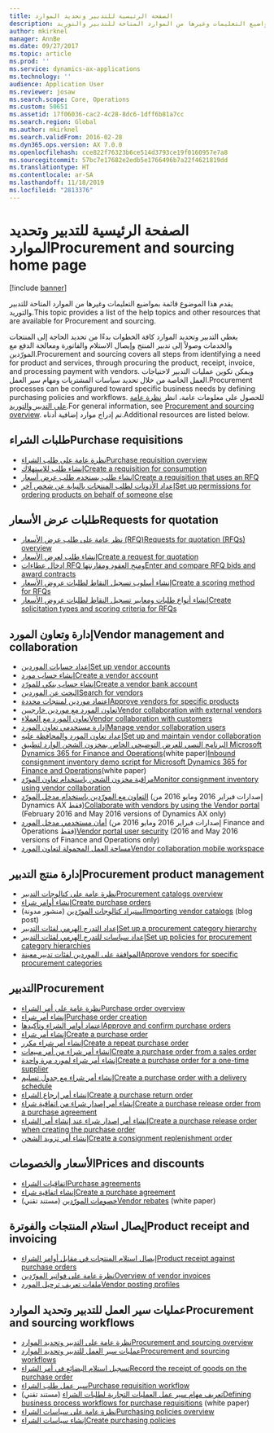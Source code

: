 ```yaml
---
title: الصفحة الرئيسية للتدبير وتحديد الموارد
description: يقدم هذا الموضوع قائمة بمواضيع التعليمات وغيرها من الموارد المتاحة للتدبير والتوريد.
author: mkirknel
manager: AnnBe
ms.date: 09/27/2017
ms.topic: article
ms.prod: ''
ms.service: dynamics-ax-applications
ms.technology: ''
audience: Application User
ms.reviewer: josaw
ms.search.scope: Core, Operations
ms.custom: 50651
ms.assetid: 17f06036-cac2-4c28-8dc6-1dff6b81a7cc
ms.search.region: Global
ms.author: mkirknel
ms.search.validFrom: 2016-02-28
ms.dyn365.ops.version: AX 7.0.0
ms.openlocfilehash: cce822f76323b6ce514d3793ce19f0160957e7a8
ms.sourcegitcommit: 57bc7e17682e2edb5e1766496b7a22f4621819dd
ms.translationtype: HT
ms.contentlocale: ar-SA
ms.lasthandoff: 11/18/2019
ms.locfileid: "2813376"
---
```

# <a name="procurement-and-sourcing-home-page"></a><span data-ttu-id="06425-103">الصفحة الرئيسية للتدبير وتحديد الموارد</span><span class="sxs-lookup"><span data-stu-id="06425-103">Procurement and sourcing home page</span></span>

[!include [banner](../includes/banner.md)]

<span data-ttu-id="06425-104">يقدم هذا الموضوع قائمة بمواضيع التعليمات وغيرها من الموارد المتاحة للتدبير والتوريد.</span><span class="sxs-lookup"><span data-stu-id="06425-104">This topic provides a list of the help topics and other resources that are available for Procurement and sourcing.</span></span>

<span data-ttu-id="06425-105">يغطي التدبير وتحديد الموارد كافة الخطوات بدءًا من تحديد الحاجة إلى المنتجات والخدمات وصولاً إلى تدبير المنتج وإيصال الاستلام والفاتورة ومعالجة الدفع مع المورّدين.</span><span class="sxs-lookup"><span data-stu-id="06425-105">Procurement and sourcing covers all steps from identifying a need for product and services, through procuring the product, receipt, invoice, and processing payment with vendors.</span></span> <span data-ttu-id="06425-106">ويمكن تكوين عمليات التدبير لاحتياجات العمل الخاصة من خلال تحديد سياسات المشتريات ومهام سير العمل.</span><span class="sxs-lookup"><span data-stu-id="06425-106">Procurement processes can be configured toward specific business needs by defining purchasing policies and workflows.</span></span> <span data-ttu-id="06425-107">للحصول على معلومات عامة، انظر [نظرة عامة على التدبير والتوريد‬](procurement-sourcing-overview.md).</span><span class="sxs-lookup"><span data-stu-id="06425-107">For general information, see [Procurement and sourcing overview](procurement-sourcing-overview.md).</span></span> <span data-ttu-id="06425-108">تم إدراج موارد إضافية أدناه.</span><span class="sxs-lookup"><span data-stu-id="06425-108">Additional resources are listed below.</span></span>

## <a name="purchase-requisitions"></a><span data-ttu-id="06425-109">طلبات الشراء</span><span class="sxs-lookup"><span data-stu-id="06425-109">Purchase requisitions</span></span>
-   [<span data-ttu-id="06425-110">نظرة عامة على طلب الشراء</span><span class="sxs-lookup"><span data-stu-id="06425-110">Purchase requisition overview</span></span>](purchase-requisitions-overview.md)
-   [<span data-ttu-id="06425-111">إنشاء طلب للاستهلاك</span><span class="sxs-lookup"><span data-stu-id="06425-111">Create a requisition for consumption</span></span>](tasks/create-requisition-consumption.md)
-   [<span data-ttu-id="06425-112">إنشاء طلب يستخدم طلب عرض أسعار</span><span class="sxs-lookup"><span data-stu-id="06425-112">Create a requisition that uses an RFQ</span></span>](tasks/create-requisition-uses-rfq.md)
-   [<span data-ttu-id="06425-113">إعداد الأذونات لطلب المنتجات بالنيابة عن شخص آخر</span><span class="sxs-lookup"><span data-stu-id="06425-113">Set up permissions for ordering products on behalf of someone else</span></span>](tasks/set-up-permissions-ordering-products.md)

## <a name="requests-for-quotation"></a><span data-ttu-id="06425-114">طلبات عرض الأسعار</span><span class="sxs-lookup"><span data-stu-id="06425-114">Requests for quotation</span></span>
-   [<span data-ttu-id="06425-115">نظر عامة على طلب عرض الأسعار (RFQ)</span><span class="sxs-lookup"><span data-stu-id="06425-115">Requests for quotation (RFQs) overview</span></span>](request-quotations.md)
-   [<span data-ttu-id="06425-116">إنشاء طلب لعرض الأسعار</span><span class="sxs-lookup"><span data-stu-id="06425-116">Create a request for quotation</span></span>](tasks/create-request-quotation.md)
-   [<span data-ttu-id="06425-117">إدخال عطاءات RFQ ومنح العقود ومقارنتها</span><span class="sxs-lookup"><span data-stu-id="06425-117">Enter and compare RFQ bids and award contracts</span></span>](tasks/enter-compare-rfq-bids-award-contracts.md)
-   [<span data-ttu-id="06425-118">إنشاء أسلوب تسجيل النقاط لطلبات عروض الأسعار</span><span class="sxs-lookup"><span data-stu-id="06425-118">Create a scoring method for RFQs</span></span>](tasks/create-scoring-method-rfqs.md)
-   [<span data-ttu-id="06425-119">إنشاء أنواع طلبات ومعايير تسجيل النقاط‬ لطلبات عروض الأسعار</span><span class="sxs-lookup"><span data-stu-id="06425-119">Create solicitation types and scoring criteria for RFQs</span></span>](tasks/create-solicitation-types-scoring-criteria-rfqs.md)

## <a name="vendor-management-and-collaboration"></a><span data-ttu-id="06425-120">إدارة وتعاون المورد‬</span><span class="sxs-lookup"><span data-stu-id="06425-120">Vendor management and collaboration</span></span>
-   [<span data-ttu-id="06425-121">إعداد حسابات الموردين</span><span class="sxs-lookup"><span data-stu-id="06425-121">Set up vendor accounts</span></span>](set-up-vendor-accounts.md)
-   [<span data-ttu-id="06425-122">إنشاء حساب مورد</span><span class="sxs-lookup"><span data-stu-id="06425-122">Create a vendor account</span></span>](tasks/create-vendor-account.md)
-   [<span data-ttu-id="06425-123">إنشاء حساب بنكي للمورّد</span><span class="sxs-lookup"><span data-stu-id="06425-123">Create a vendor bank account</span></span>](tasks/create-vendor-bank-account.md)
-   [<span data-ttu-id="06425-124">البحث عن الموردين</span><span class="sxs-lookup"><span data-stu-id="06425-124">Search for vendors</span></span>](tasks/search-vendors.md)
-   [<span data-ttu-id="06425-125">اعتماد موردين لمنتجات محددة</span><span class="sxs-lookup"><span data-stu-id="06425-125">Approve vendors for specific products</span></span>](tasks/approve-vendors-specific-products.md)
-   [<span data-ttu-id="06425-126">تعاون المورد مع موردين خارجيين</span><span class="sxs-lookup"><span data-stu-id="06425-126">Vendor collaboration with external vendors</span></span>](vendor-collaboration-work-external-vendors.md)
-   [<span data-ttu-id="06425-127">تعاون المورد مع العملاء</span><span class="sxs-lookup"><span data-stu-id="06425-127">Vendor collaboration with customers</span></span>](vendor-collaboration-work-customers-dynamics-365-operations.md)
-   [<span data-ttu-id="06425-128">إدارة مستخدمي تعاون المورد‬</span><span class="sxs-lookup"><span data-stu-id="06425-128">Manage vendor collaboration users</span></span>](manage-vendor-collaboration-users.md)
-   [<span data-ttu-id="06425-129">إعداد تعاون المورد والمحافظة عليه</span><span class="sxs-lookup"><span data-stu-id="06425-129">Set up and maintain vendor collaboration</span></span>](set-up-maintain-vendor-collaboration.md)
-   <span data-ttu-id="06425-130">[البرنامج النصي للعرض التوضيحي الخاص بمخزون الشحن الوارد لتطبيق Microsoft Dynamics 365 for Finance and Operations](https://mbs.microsoft.com/customersource/northamerica/AX/learning/documentation/white-papers/InboundConsignmentInventoryDemoScriptDynamics365Operations)(white paper)</span><span class="sxs-lookup"><span data-stu-id="06425-130">[Inbound consignment inventory demo script for Microsoft Dynamics 365 for Finance and Operations](https://mbs.microsoft.com/customersource/northamerica/AX/learning/documentation/white-papers/InboundConsignmentInventoryDemoScriptDynamics365Operations)(white paper)</span></span>
-   [<span data-ttu-id="06425-131">مراقبة مخزون الشحن باستخدام تعاون المورّد</span><span class="sxs-lookup"><span data-stu-id="06425-131">Monitor consignment inventory using vendor collaboration</span></span>](../inventory/tasks/monitor-consignment-inventory-vendor-collaboration.md)
-   <span data-ttu-id="06425-132">[التعاون مع المورّدين باستخدام مدخل المورّد](collaborate-vendors-vendor-portal.md)  (إصدارات فبراير 2016 ومايو 2016 من Dynamics AX فقط)</span><span class="sxs-lookup"><span data-stu-id="06425-132">[Collaborate with vendors by using the Vendor portal](collaborate-vendors-vendor-portal.md)  (February 2016 and May 2016 versions of Dynamics AX only)</span></span>
-   <span data-ttu-id="06425-133">[أمان مستخدمي مدخل المورد](configure-security-vendor-portal-users.md) (إصدارات فبراير 2016 ومايو 2016 من Finance and Operations فقط)</span><span class="sxs-lookup"><span data-stu-id="06425-133">[Vendor portal user security](configure-security-vendor-portal-users.md) (2016 and May 2016 versions of Finance and Operations only)</span></span>
-   [<span data-ttu-id="06425-134">مساحة العمل المحمولة لتعاون المورد</span><span class="sxs-lookup"><span data-stu-id="06425-134">Vendor collaboration mobile workspace</span></span>](vendor-collaboration-mobile-workspace.md)

## <a name="procurement-product-management"></a><span data-ttu-id="06425-135">إدارة منتج التدبير</span><span class="sxs-lookup"><span data-stu-id="06425-135">Procurement product management</span></span>
-   [<span data-ttu-id="06425-136">نظرة عامة على كتالوجات التدبير</span><span class="sxs-lookup"><span data-stu-id="06425-136">Procurement catalogs overview</span></span>](procurement-catalogs.md)
-   [<span data-ttu-id="06425-137">إنشاء أوامر شراء</span><span class="sxs-lookup"><span data-stu-id="06425-137">Create purchase orders</span></span>](tasks/create-procurement-catalog.md)
-   <span data-ttu-id="06425-138">[استيراد كتالوجات المورّدين](https://blogs.msdn.microsoft.com/dynamicsaxscm/2016/05/25/vendor-catalogs-in-dynamics-ax/) (منشور مدونة)</span><span class="sxs-lookup"><span data-stu-id="06425-138">[Importing vendor catalogs](https://blogs.msdn.microsoft.com/dynamicsaxscm/2016/05/25/vendor-catalogs-in-dynamics-ax/) (blog post)</span></span>
-   [<span data-ttu-id="06425-139">إعداد التدرج الهرمي لفئات التدبير</span><span class="sxs-lookup"><span data-stu-id="06425-139">Set up a procurement category hierarchy</span></span>](tasks/set-up-procurement-category-hierarchy.md)
-   [<span data-ttu-id="06425-140">إعداد سياسات للتدرج الهرمي لفئات التدبير</span><span class="sxs-lookup"><span data-stu-id="06425-140">Set up policies for procurement category hierarchies</span></span>](tasks/set-up-policies-procurement-category-hierarchies.md)
-   [<span data-ttu-id="06425-141">الموافقة على الموردين لفئات تدبير معينة</span><span class="sxs-lookup"><span data-stu-id="06425-141">Approve vendors for specific procurement categories</span></span>](tasks/approve-vendors-specific-procurement-categories.md)

## <a name="procurement"></a><span data-ttu-id="06425-142">التدبير</span><span class="sxs-lookup"><span data-stu-id="06425-142">Procurement</span></span>
-   [<span data-ttu-id="06425-143">نظرة عامة على أمر الشراء</span><span class="sxs-lookup"><span data-stu-id="06425-143">Purchase order overview</span></span>](purchase-order-overview.md)
-   [<span data-ttu-id="06425-144">إنشاء أمر شراء</span><span class="sxs-lookup"><span data-stu-id="06425-144">Purchase order creation</span></span>](purchase-order-creation.md)
-   [<span data-ttu-id="06425-145">اعتماد أوامر الشراء وتأكيدها</span><span class="sxs-lookup"><span data-stu-id="06425-145">Approve and confirm purchase orders</span></span>](purchase-order-approval-confirmation.md)
-   [<span data-ttu-id="06425-146">إنشاء أمر شراء</span><span class="sxs-lookup"><span data-stu-id="06425-146">Create a purchase order</span></span>](tasks/create-purchase-order.md)
-   [<span data-ttu-id="06425-147">إنشاء أمر شراء مكرر</span><span class="sxs-lookup"><span data-stu-id="06425-147">Create a repeat purchase order</span></span>](tasks/create-repeat-purchase-order.md)
-   [<span data-ttu-id="06425-148">إنشاء أمر شراء من أمر مبيعات</span><span class="sxs-lookup"><span data-stu-id="06425-148">Create a purchase order from a sales order</span></span>](../sales-marketing/tasks/create-purchase-order-sales-order.md)
-   [<span data-ttu-id="06425-149">إنشاء أمر شراء لمورد مرة واحدة</span><span class="sxs-lookup"><span data-stu-id="06425-149">Create a purchase order for a one-time supplier</span></span>](tasks/create-purchase-order-one-time-supplier.md)
-   [<span data-ttu-id="06425-150">إنشاء أمر شراء مع جدول تسليم</span><span class="sxs-lookup"><span data-stu-id="06425-150">Create a purchase order with a delivery schedule</span></span>](tasks/create-purchase-order-delivery-schedule.md)
-   [<span data-ttu-id="06425-151">إنشاء أمر إرجاع الشراء</span><span class="sxs-lookup"><span data-stu-id="06425-151">Create a purchase return order</span></span>](tasks/create-purchase-return-order.md)
-   [<span data-ttu-id="06425-152">إنشاء أمر إصدار شراء من اتفاقية شراء</span><span class="sxs-lookup"><span data-stu-id="06425-152">Create a purchase release order from a purchase agreement</span></span>](tasks/create-purchase-release-order-purchase-agreement.md)
-   [<span data-ttu-id="06425-153">إنشاء أمر إصدار شراء عند إنشاء أمر الشراء</span><span class="sxs-lookup"><span data-stu-id="06425-153">Create a purchase release order when creating the purchase order</span></span>](tasks/create-purchase-release-order-creating-purchase-order.md)
-   [<span data-ttu-id="06425-154">إنشاء أمر تزويد الشحن</span><span class="sxs-lookup"><span data-stu-id="06425-154">Create a consignment replenishment order</span></span>](../inventory/tasks/create-consignment-replenishment-order.md)

## <a name="prices-and-discounts"></a><span data-ttu-id="06425-155">الأسعار والخصومات</span><span class="sxs-lookup"><span data-stu-id="06425-155">Prices and discounts</span></span>
-   [<span data-ttu-id="06425-156">اتفاقيات الشراء</span><span class="sxs-lookup"><span data-stu-id="06425-156">Purchase agreements</span></span>](purchase-agreements.md)
-   [<span data-ttu-id="06425-157">إنشاء اتفاقية شراء</span><span class="sxs-lookup"><span data-stu-id="06425-157">Create a purchase agreement</span></span>](tasks/create-purchase-agreement.md)
-   <span data-ttu-id="06425-158">[خصومات المورّدين](https://mbs.microsoft.com/customersource/northamerica/AX/learning/documentation/white-papers/Vendor_rebates) (مستند تقني)</span><span class="sxs-lookup"><span data-stu-id="06425-158">[Vendor rebates](https://mbs.microsoft.com/customersource/northamerica/AX/learning/documentation/white-papers/Vendor_rebates) (white paper)</span></span>

## <a name="product-receipt-and-invoicing"></a><span data-ttu-id="06425-159">إيصال استلام المنتجات والفوترة</span><span class="sxs-lookup"><span data-stu-id="06425-159">Product receipt and invoicing</span></span>
-   [<span data-ttu-id="06425-160">إيصال استلام المنتجات في مقابل أوامر الشراء</span><span class="sxs-lookup"><span data-stu-id="06425-160">Product receipt against purchase orders</span></span>](product-receipt-against-purchase-orders.md)
-   [<span data-ttu-id="06425-161">نظرة عامة على فواتير المورّدين</span><span class="sxs-lookup"><span data-stu-id="06425-161">Overview of vendor invoices</span></span>](../../financials/accounts-payable/vendor-invoices-overview.md)
-   [<span data-ttu-id="06425-162">ملفات تعريف ترحيل المورد</span><span class="sxs-lookup"><span data-stu-id="06425-162">Vendor posting profiles</span></span>](../../financials/accounts-payable/vendor-posting-profiles.md)

## <a name="procurement-and-sourcing-workflows"></a><span data-ttu-id="06425-163">عمليات سير العمل للتدبير وتحديد الموارد</span><span class="sxs-lookup"><span data-stu-id="06425-163">Procurement and sourcing workflows</span></span>
-   [<span data-ttu-id="06425-164">نظرة عامة على التدبير وتحديد الموارد</span><span class="sxs-lookup"><span data-stu-id="06425-164">Procurement and sourcing overview</span></span>](procurement-sourcing-overview.md)
-   [<span data-ttu-id="06425-165">عمليات سير العمل للتدبير وتحديد الموارد</span><span class="sxs-lookup"><span data-stu-id="06425-165">Procurement and sourcing workflows</span></span>](procurement-sourcing-workflows.md)
-   [<span data-ttu-id="06425-166">تسجيل استلام البضائع في أمر الشراء</span><span class="sxs-lookup"><span data-stu-id="06425-166">Record the receipt of goods on the purchase order</span></span>](tasks/record-receipt-goods-purchase-order.md)
-   [<span data-ttu-id="06425-167">سير عمل طلب الشراء</span><span class="sxs-lookup"><span data-stu-id="06425-167">Purchase requisition workflow</span></span>](purchase-requisitions-workflow.md)
-   <span data-ttu-id="06425-168">[تعريف مهام سير عمل العمليات التجارية لطلبات الشراء](https://mbs.microsoft.com/customersource/Global/AX/learning/documentation/white-papers/Defining_business_process_workflows_for_purchase_requisitions) (مستند تقني)</span><span class="sxs-lookup"><span data-stu-id="06425-168">[Defining business process workflows for purchase requisitions](https://mbs.microsoft.com/customersource/Global/AX/learning/documentation/white-papers/Defining_business_process_workflows_for_purchase_requisitions) (white paper)</span></span>
-   [<span data-ttu-id="06425-169">نظرة عامة على سياسات الشراء</span><span class="sxs-lookup"><span data-stu-id="06425-169">Purchasing policies overview</span></span>](purchase-policies.md)
-   [<span data-ttu-id="06425-170">إنشاء سياسات الشراء</span><span class="sxs-lookup"><span data-stu-id="06425-170">Create purchasing policies</span></span>](tasks/create-purchasing-policies.md)



